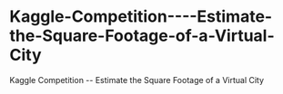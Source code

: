 # Kaggle-Competition----Estimate-the-Square-Footage-of-a-Virtual-City
Kaggle Competition -- Estimate the Square Footage of a Virtual City
